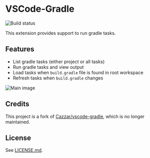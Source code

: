 # VSCode-Gradle

![Build status](https://github.com/badsyntax/vscode-gradle/workflows/Node%20CI/badge.svg)


This extension provides support to run gradle tasks. 

## Features

* List gradle tasks (either project or all tasks)
* Run gradle tasks and view output
* Load tasks when `build.gradle` file is found in root workspace
* Refresh tasks when `build.gradle` changes

![Main image](images/main.png)

## Credits

This project is a fork of [Cazzar/vscode-gradle](https://github.com/Cazzar/vscode-gradle), which is no longer maintained.

## License

See [LICENSE.md](./LICENSE.md).
